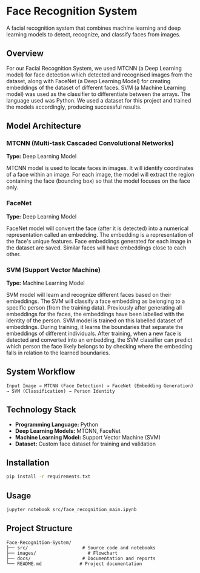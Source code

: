 # Face Recognition System

A facial recognition system that combines machine learning and deep learning models to detect, recognize, and classify faces from images.

## Overview

For our Facial Recognition System, we used MTCNN (a Deep Learning model) for face detection which detected and recognised images from the dataset, along with FaceNet (a Deep Learning Model) for creating embeddings of the dataset of different faces. SVM (a Machine Learning model) was used as the classifier to differentiate between the arrays. The language used was Python. We used a dataset for this project and trained the models accordingly, producing successful results.

## Model Architecture

### MTCNN (Multi-task Cascaded Convolutional Networks)
**Type:** Deep Learning Model

MTCNN model is used to locate faces in images. It will identify coordinates of a face within an image. For each image, the model will extract the region containing the face (bounding box) so that the model focuses on the face only.

### FaceNet 
**Type:** Deep Learning Model

FaceNet model will convert the face (after it is detected) into a numerical representation called an embedding. The embedding is a representation of the face's unique features. Face embeddings generated for each image in the dataset are saved. Similar faces will have embeddings close to each other.

### SVM (Support Vector Machine)
**Type:** Machine Learning Model

SVM model will learn and recognize different faces based on their embeddings. The SVM will classify a face embedding as belonging to a specific person (from the training data). Previously after generating all embeddings for the faces, the embeddings have been labelled with the identity of the person. SVM model is trained on this labelled dataset of embeddings. During training, it learns the boundaries that separate the embeddings of different individuals. After training, when a new face is detected and converted into an embedding, the SVM classifier can predict which person the face likely belongs to by checking where the embedding falls in relation to the learned boundaries.

## System Workflow

```
Input Image → MTCNN (Face Detection) → FaceNet (Embedding Generation) → SVM (Classification) → Person Identity
```

## Technology Stack

- **Programming Language:** Python
- **Deep Learning Models:** MTCNN, FaceNet
- **Machine Learning Model:** Support Vector Machine (SVM)
- **Dataset:** Custom face dataset for training and validation

## Installation

```bash
pip install -r requirements.txt
```

## Usage

```bash
jupyter notebook src/face_recognition_main.ipynb
```

## Project Structure

```
Face-Recognition-System/
├── src/                    # Source code and notebooks
├── images/                   # Flowchart
├── docs/                   # Documentation and reports
└── README.md              # Project documentation
```
